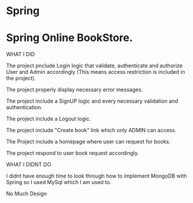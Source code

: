 # Spring
# Spring Online BookStore.

WHAT I DID

The project pnclude Login logic that validate, authenticate and authorize User and Admin accordingly (This means access restriction is included in the project).

The project properly display necessary error messages.

The project include a SignUP logic and every necessary validation  and authentication.

The project include a Logout logic.

The project include "Create book" link which only ADMIN can access.

The Project include a homepage where user can request for books.

The project respond to user book request accordingly.


WHAT I DIDNT DO

I didnt have enough time to look through how to implement MongoDB with Spring so I used MySql which I am used to.

No Much Design


